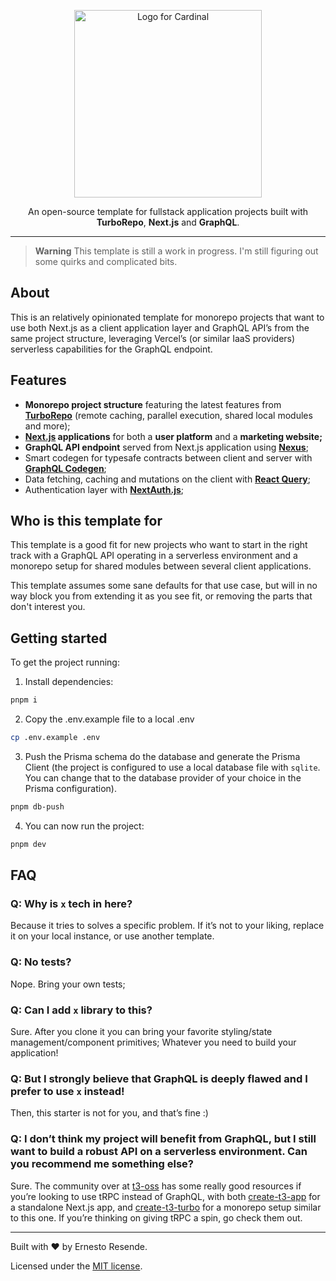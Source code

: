 <p align="center">
  <img src="https://raw.githubusercontent.com/ernestoresende/cardinal/main/apps/web/public/assets/cardinal_logo.png" alt="Logo for Cardinal" width="300" />
</p>

<p align="center">
  An open-source template for fullstack application projects built with <b>TurboRepo</b>, <b>Next.js</b> and <b>GraphQL</b>.
</p>

---

> **Warning**
> This template is still a work in progress. I'm still figuring out some quirks and complicated bits.

## About

This is an relatively opinionated template for monorepo projects that want to use both Next.js as a client application layer and GraphQL API’s from the same project structure, leveraging Vercel’s (or similar IaaS providers) serverless capabilities for the GraphQL endpoint.

## Features

- **Monorepo project structure** featuring the latest features from **[TurboRepo](https://turbo.build/repo)** (remote caching, parallel execution, shared local modules and more);
- **[Next.js](https://nextjs.org/) applications** for both a **user platform** and a **marketing website;**
- **GraphQL API endpoint** served from Next.js application using **[Nexus](https://nexusjs.org/)**;
- Smart codegen for typesafe contracts between client and server with **[GraphQL Codegen](https://the-guild.dev/graphql/codegen/docs/)**;
- Data fetching, caching and mutations on the client with **[React Query](https://tanstack.com/query/v4/)**;
- Authentication layer with **[NextAuth.js](https://next-auth.js.org/)**;

## Who is this template for

This template is a good fit for new projects who want to start in the right track with a GraphQL API operating in a serverless environment and a monorepo setup for shared modules between several client applications.

This template assumes some sane defaults for that use case, but will in no way block you from extending it as you see fit, or removing the parts that don't interest you.

## Getting started

To get the project running:

1. Install dependencies:

```bash
pnpm i
```

2. Copy the .env.example file to a local .env

```bash
cp .env.example .env
```

3. Push the Prisma schema do the database and generate the Prisma Client (the project is configured to use a local database file with `sqlite`. You can change that to the database provider of your choice in the Prisma configuration).

```bash
pnpm db-push
```

4. You can now run the project:

```bash
pnpm dev
```

## FAQ

### Q: Why is `x` tech in here?

Because it tries to solves a specific problem. If it’s not to your liking, replace it on your local instance, or use another template.

### Q: No tests?

Nope. Bring your own tests;

### Q: Can I add `x` library to this?

Sure. After you clone it you can bring your favorite styling/state management/component primitives; Whatever you need to build your application!

### Q: But I strongly believe that GraphQL is deeply flawed and I prefer to use `x` instead!

Then, this starter is not for you, and that’s fine :)

### Q: I don’t think my project will benefit from GraphQL, but I still want to build a robust API on a serverless environment. Can you recommend me something else?

Sure. The community over at [t3-oss](https://github.com/t3-oss) has some really good resources if you’re looking to use tRPC instead of GraphQL, with both [create-t3-app](https://github.com/t3-oss/create-t3-app) for a standalone Next.js app, and [create-t3-turbo](https://github.com/t3-oss/create-t3-turbo) for a monorepo setup similar to this one. If you’re thinking on giving tRPC a spin, go check them out.

---

Built with ❤ by Ernesto Resende.

Licensed under the [MIT license](https://github.com/ernestoresende/cardinal/blob/main/LICENSE.md).
